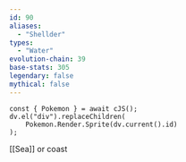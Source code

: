 ```yaml
---
id: 90
aliases:
  - "Shellder"
types:
  - "Water"
evolution-chain: 39
base-stats: 305
legendary: false
mythical: false
---
```

```dataviewjs
const { Pokemon } = await cJS();
dv.el("div").replaceChildren(
	Pokemon.Render.Sprite(dv.current().id)
);
```

[[Sea]] or coast
